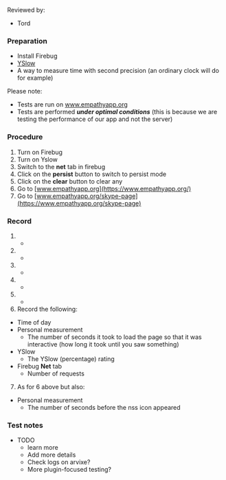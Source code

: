 Reviewed by:
* Tord


### Preparation

* Install Firebug
* [YSlow](http://yslow.org/)
* A way to measure time with second precision (an ordinary clock will do for example)

Please note:
* Tests are run on www.empathyapp.org
* Tests are performed ***under optimal conditions*** (this is because we are testing the performance of our app and not the server)


### Procedure

1. Turn on Firebug
2. Turn on Yslow
3. Switch to the **net** tab in firebug
4. Click on the **persist** button to switch to persist mode
5. Click on the **clear** button to clear any
6. Go to [www.empathyapp.org](https://www.empathyapp.org/)
7. Go to [www.empathyapp.org/skype-page](https://www.empathyapp.org/skype-page)


### Record

1. -
2. -
3. -
4. -
5. -
6. Record the following:
  * Time of day
  * Personal measurement
    * The number of seconds it took to load the page so that it was interactive (how long it took until you saw something)
  * YSlow
    * The YSlow (percentage) rating
  * Firebug **Net** tab
    * Number of requests
7. As for 6 above but also:
  * Personal measurement
    * The number of seconds before the nss icon appeared


### Test notes

* TODO
  * learn more
  * Add more details
  * Check logs on arvixe?
  * More plugin-focused testing?
